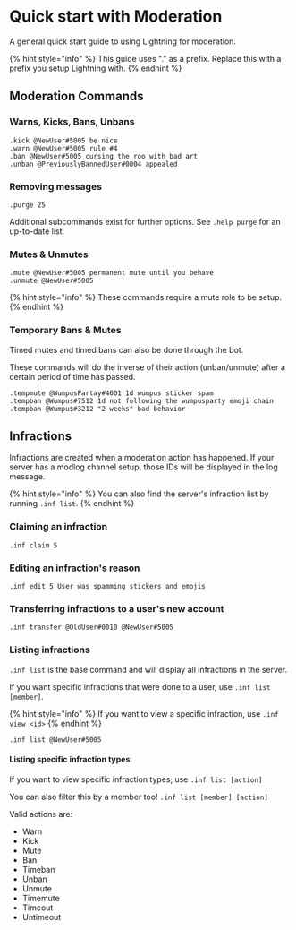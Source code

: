 # Quick start with Moderation

A general quick start guide to using Lightning for moderation.


{% hint style="info" %}
This guide uses "." as a prefix. Replace this with a prefix you setup Lightning with.
{% endhint %}


## Moderation Commands

### Warns, Kicks, Bans, Unbans

```
.kick @NewUser#5005 be nice
.warn @NewUser#5005 rule #4
.ban @NewUser#5005 cursing the roo with bad art
.unban @PreviouslyBannedUser#0004 appealed
```

### Removing messages

`.purge 25`

Additional subcommands exist for further options. See `.help purge` for an up-to-date list.


### Mutes & Unmutes

```
.mute @NewUser#5005 permanent mute until you behave
.unmute @NewUser#5005
```

{% hint style="info" %}
These commands require a mute role to be setup.
{% endhint %}

### Temporary Bans & Mutes

Timed mutes and timed bans can also be done through the bot.

These commands will do the inverse of their action (unban/unmute) after a certain period of time has passed.

```
.tempmute @WumpusPartay#4001 1d wumpus sticker spam
.tempban @Wumpus#7512 1d not following the wumpusparty emoji chain
.tempban @Wumpu$#3212 "2 weeks" bad behavior
```

## Infractions

Infractions are created when a moderation action has happened.
If your server has a modlog channel setup, those IDs will be displayed in the log message.

{% hint style="info" %}
You can also find the server's infraction list by running `.inf list`.
{% endhint %}

### Claiming an infraction

`.inf claim 5`

### Editing an infraction's reason

`.inf edit 5 User was spamming stickers and emojis`

### Transferring infractions to a user's new account

```
.inf transfer @OldUser#0010 @NewUser#5005
```

### Listing infractions

`.inf list` is the base command and will display all infractions in the server.

If you want specific infractions that were done to a user, use `.inf list [member]`.


{% hint style="info" %}
If you want to view a specific infraction, use `.inf view <id>`
{% endhint %}

```
.inf list @NewUser#5005
```

#### Listing specific infraction types
If you want to view specific infraction types, use `.inf list [action]`

You can also filter this by a member too! `.inf list [member] [action]`

Valid actions are:
- Warn
- Kick
- Mute
- Ban
- Timeban
- Unban
- Unmute
- Timemute
- Timeout
- Untimeout
